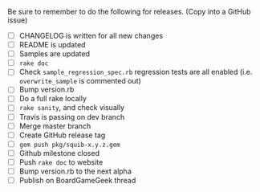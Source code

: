 Be sure to remember to do the following for releases. (Copy into a GitHub issue)

 - [ ] CHANGELOG is written for all new changes
 - [ ] README is updated
 - [ ] Samples are updated
 - [ ] `rake doc`
 - [ ] Check `sample_regression_spec.rb` regression tests are all enabled (i.e. `overwrite_sample` is commented out)
 - [ ] Bump version.rb
 - [ ] Do a full rake locally
 - [ ] `rake sanity`, and check visually
 - [ ] Travis is passing on dev branch
 - [ ] Merge master branch
 - [ ] Create GitHub release tag
 - [ ] `gem push pkg/squib-x.y.z.gem`
 - [ ] Github milestone closed
 - [ ] Push `rake doc` to website
 - [ ] Bump version.rb to the next alpha
 - [ ] Publish on BoardGameGeek thread
